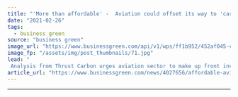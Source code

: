 ```yaml
---
title: "'More than affordable' -  Aviation could offset its way to 'carbon neutrality' with minimal impact on profitability"
date: "2021-02-26"
tags: 
  - business green
source: "business green"
image_url: "https://www.businessgreen.com/api/v1/wps/ff1b952/452af045-cb74-499e-bf65-49e3861c2066/7/flyingdollarplane-185x114.jpg"
image_fp: "/assets/img/post_thumbnails/71.jpg"
lead: "
 Analysis from Thrust Carbon urges aviation sector to make up front investments that rapidly scale the carbon offsetting market to the scale needed to cover its emissions ..."
article_url: "https://www.businessgreen.com/news/4027656/affordable-aviation-offset-carbon-neutrality-minimal-impact-profitability"
---
```


---
